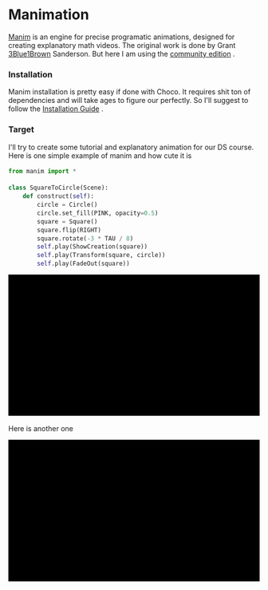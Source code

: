 # Manimation

[Manim](https://github.com/3b1b/manim) is an engine for precise programatic animations, designed for creating explanatory math videos. The original work is done by Grant [3Blue1Brown](https://www.youtube.com/channel/UCYO_jab_esuFRV4b17AJtAw) Sanderson. But here I am using the [community edition](https://github.com/ManimCommunity/manim/) . 

### Installation

Manim installation is pretty easy if done with Choco. It requires shit ton of dependencies and will take ages to figure our perfectly. So I'll suggest to follow the [Installation Guide](https://docs.manim.community/en/latest/installation.html) .

### Target

I'll try to create some tutorial and explanatory animation for our DS course. 
Here is one simple example of manim and how cute it is

```python
from manim import *

class SquareToCircle(Scene):
    def construct(self):
        circle = Circle()                    
        circle.set_fill(PINK, opacity=0.5)   
        square = Square()                   
        square.flip(RIGHT)                  
        square.rotate(-3 * TAU / 8)          
        self.play(ShowCreation(square))
        self.play(Transform(square, circle))
        self.play(FadeOut(square))      
```

![Manim](https://raw.githubusercontent.com/TamimEhsan/Manim_ation/master/Assets/SquareToCircle.gif)

Here is another one 

![Manim](https://raw.githubusercontent.com/TamimEhsan/Manim_ation/master/Assets/Shapes.gif)